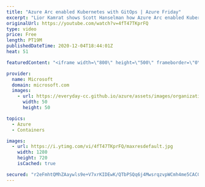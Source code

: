 ```yaml
---
title: "Azure Arc enabled Kubernetes with GitOps | Azure Friday"
excerpt: "Lior Kamrat shows Scott Hanselman how Azure Arc enabled Kubernetes provides an easy way to apply GitOps configurations on Kubernetes clusters deployed outside of Azure, which enables you to control and govern those clusters and applications using GitHub repositories as the \"single source of truth.\""
originalUrl: https://youtube.com/watch?v=4fT47TKprFQ
type: video
price: Free
length: PT19M
publishedDateTime: 2020-12-04T18:44:01Z
heat: 51

featuredContent: "<iframe width=\"800\" height=\"500\" frameborder=\"0\" src=\"https://www.youtube.com/embed/4fT47TKprFQ\" allow=\"accelerometer; autoplay; encrypted-media; gyroscope; picture-in-picture\" allowfullscreen></iframe>"

provider:
  name: Microsoft
  domain: microsoft.com
  images:
    - url: https://everyday-cc.github.io/azure/assets/images/organizations/microsoft.com-50x50.jpg
      width: 50
      height: 50

topics:
  - Azure
  - Containers

images:
  - url: https://i.ytimg.com/vi/4fT47TKprFQ/maxresdefault.jpg
    width: 1280
    height: 720
    isCached: true

secured: "r2eFmhtQMhZAaywls9e+V7xrKIDEwK/QTbPSQq6j4MwsrqzvpWCmh4me5CACGnu8z3BawO59OvF+psP3gTFgs6gfa7k0P4wHhnx883CfUthcycoUBhcN7ABxMuYMyJj6MjpFqX4MIxi7IqxcCCFsU83RKof183SQy5QcX5bpqvNqM8F7jvhMnkg2DCk40LAa0DHM8MxwevNZqjP3R19y2mOS1LXf+/JGpOhwpl5h1yqSf4MfDhcxokheC0E+VTcvFbjrpyG2K9UqrANPKTRnh27HhIvPt6Ztvb5GOUHvYSkaehqbRPHJw3S9eCcUQ2zoktMGxcA914Q1VYPrUWwMos8QK/Leah1MyAXGBHTaEnPqlMwAfkW2xoUDQUHzEEzQTQg63izqcRLQl8qS2O9E5lKgP/GKAPnUFhlkoDPVbr8=;TlbWyZI4/CtfjQgCgN9hGg=="
---
```


